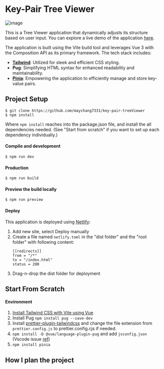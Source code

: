 # Key-Pair Tree Viewer

![image]()

This is a Tree Viewer application that dynamically adjusts its structure based on user input. You can explore a live demo of the application [here](https://key-pair-tree-viewer.netlify.app/).

The application is built using the Vite build tool and leverages Vue 3 with the Composition API as its primary framework. The tech stack includes:

- [**Tailwind**](https://tailwindcss.com/): Utilized for sleek and efficient CSS styling.
- **Pug**: Simplifying HTML syntax for enhanced readability and maintainability.
- [**Pinia**](https://pinia.vuejs.org/): Empowering the application to efficiently manage and store key-value pairs.

## Project Setup

```
$ git clone https://github.com/maychang7331/key-pair-treeViewer
$ npm install
```

Where `npm install` reaches into the package.json file, and install the all dependencies needed. (See "Start from scratch" if you want to set up each dependency individually.)

#### Compile and development

```
$ npm run dev
```

#### Production

```
$ npm run build
```

#### Preview the build locally

```
$ npm run preview
```

#### Deploy

This application is deployed using [Netlify](https://www.netlify.com/):

1. Add new site, select Deploy manually
2. Create a file named `netlify.toml` in the "dist folder" and the "root folder" with following content:
   ```
   [[redirects]]
   from = "/*"
   to = "/index.html"
   status = 200
   ```
3. Drag-n-drop the dist folder for deployment

## Start From Scratch

#### Environment

1. [Install Tailwind CSS with Vite using Vue](https://tailwindcss.com/docs/guides/vite#vue)
2. Install Pug `npm install pug --save-dev`
3. Install [prettier-plugin-tailwindcss](https://github.com/tailwindlabs/prettier-plugin-tailwindcss) and change the file extension from `prettier.config.js` to prettier.config.cjs if needed.
4. `npm install -D @vue/language-plugin-pug` and add `jsconfig.json` (Vscode issue [ref](https://www.npmjs.com/package/@vue/language-plugin-pug))
5. `npm install pinia`

## How I plan the project
